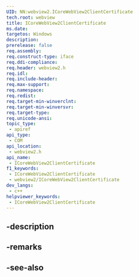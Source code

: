 ```yaml
---
UID: NN:webview2.ICoreWebView2ClientCertificate
tech.root: webview
title: ICoreWebView2ClientCertificate
ms.date: 
targetos: Windows
description: 
prerelease: false
req.assembly: 
req.construct-type: iface
req.ddi-compliance: 
req.header: webview2.h
req.idl: 
req.include-header: 
req.max-support: 
req.namespace: 
req.redist: 
req.target-min-winverclnt: 
req.target-min-winversvr: 
req.target-type: 
req.unicode-ansi: 
topic_type:
 - apiref
api_type:
 - COM
api_location:
 - webview2.h
api_name:
 - ICoreWebView2ClientCertificate
f1_keywords:
 - ICoreWebView2ClientCertificate
 - webview2/ICoreWebView2ClientCertificate
dev_langs:
 - c++
helpviewer_keywords:
 - ICoreWebView2ClientCertificate
---
```


## -description

## -remarks

## -see-also

